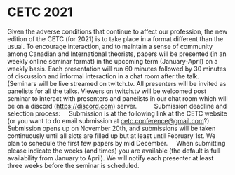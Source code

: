 # CETC 2021

Given the adverse conditions that continue to affect our profession, the new edition of the CETC (for 2021)  is to take place in a format different than the usual. To encourage interaction, and to maintain a sense of community among Canadian and International theorists, papers will be presented (in an weekly online seminar format) in the upcoming term (January-April) on a weekly basis. Each presentation will run 60 minutes followed by 30 minutes of discussion and informal interaction in a chat room after the talk. (Seminars will be live streamed on twitch.tv.  All  presenters will be invited as panelists for all the talks. Viewers on twitch.tv will be welcomed post seminar to interact with presenters and panelists in our chat room which will be on a discord (https://discord.com)  server.
         Submission deadline and selection process:
    Submission is at the following link at the CETC website (or you want to do email submission at cetc.conference@gmail.com?).  Submission opens up on November 20th, and submissions will be taken continuously until all slots are filled up but at least until February 1st. We plan to schedule the first few papers by mid December.
    When submitting please indicate the weeks (and times) you are available (the default is full availability from January to April). We will notify each presenter at least three weeks before the seminar is scheduled.